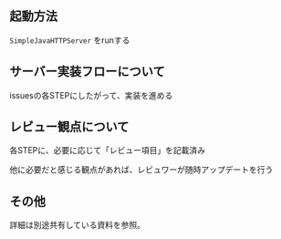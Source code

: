 ## 起動方法
`SimpleJavaHTTPServer` をrunする

## サーバー実装フローについて
issuesの各STEPにしたがって、実装を進める

## レビュー観点について
各STEPに、必要に応じて「レビュー項目」を記載済み

他に必要だと感じる観点があれば、レビュワーが随時アップデートを行う

## その他
詳細は別途共有している資料を参照。
